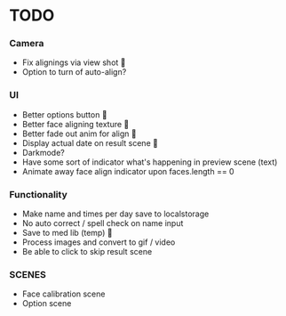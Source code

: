 # TODO 

### Camera
* Fix alignings via view shot 🎉
* Option to turn of auto-align? 

### UI
* Better options button 🎉
* Better face aligning texture 🎉
* Better fade out anim for align 🎉
* Display actual date on result scene 🎉
* Darkmode?
* Have some sort of indicator what's happening in preview scene (text)
* Animate away face align indicator upon faces.length == 0

### Functionality
* Make name and times per day save to localstorage
* No auto correct / spell check on name input
* Save to med lib (temp) 🎉
* Process images and convert to gif / video
* Be able to click to skip result scene

### SCENES
* Face calibration scene
* Option scene



